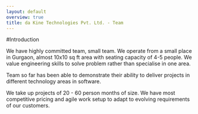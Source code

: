 ```yaml
---
layout: default
overview: true
title: da Kine Technologies Pvt. Ltd. - Team
---
```

#Introduction

We have highly committed team, small team. We operate from a small place in Gurgaon, almost 10x10 sq ft area with seating capacity of 4-5 people. We value engineering skills to solve problem rather than specialise in one area.

Team so far has been able to demonstrate their ability to deliver projects in different technology areas in software.

We take up projects of 20 - 60 person months of size. We have most competitive pricing and agile work setup to adapt to evolving requirements of our customers.
